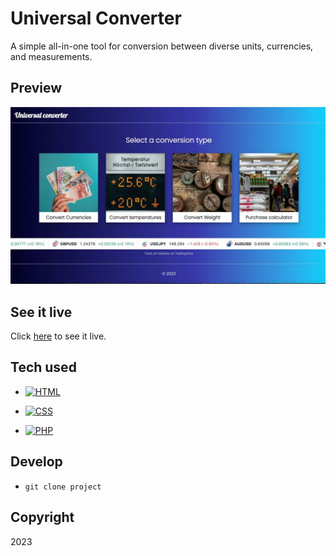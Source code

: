 # Universal Converter

A simple all-in-one tool for conversion between diverse units, currencies, and measurements.

## Preview

![screen shot](./images/screen-shot.jpeg)

## See it live

Click [here](http://yaniko-converter.atwebpages.com/index.php) to see it live.

## Tech used

- [![HTML](https://img.shields.io/badge/HTML-5-E34F26.svg)](https://developer.mozilla.org/en-US/docs/Web/HTML)
- [![CSS](https://img.shields.io/badge/CSS-3-1572B6.svg)](https://developer.mozilla.org/en-US/docs/Web/CSS)

- [![PHP](https://img.shields.io/badge/PHP-%3E%3D8.0-8892BF.svg)](https://www.php.net/)

## Develop

- `git clone project`

## Copyright

2023
